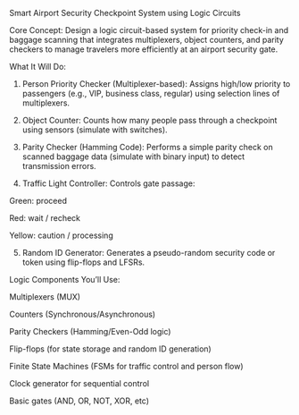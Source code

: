 
 Smart Airport Security Checkpoint System using Logic Circuits

Core Concept:
Design a logic circuit-based system for priority check-in and baggage scanning that integrates multiplexers, object counters, and parity checkers to manage travelers more efficiently at an airport security gate.


 What It Will Do:

1. Person Priority Checker (Multiplexer-based):
Assigns high/low priority to passengers (e.g., VIP, business class, regular) using selection lines of multiplexers.


2. Object Counter:
Counts how many people pass through a checkpoint using sensors (simulate with switches).


3. Parity Checker (Hamming Code):
Performs a simple parity check on scanned baggage data (simulate with binary input) to detect transmission errors.


4. Traffic Light Controller:
Controls gate passage:

Green: proceed

Red: wait / recheck

Yellow: caution / processing



5. Random ID Generator:
Generates a pseudo-random security code or token using flip-flops and LFSRs.



 Logic Components You’ll Use:

Multiplexers (MUX)

Counters (Synchronous/Asynchronous)

Parity Checkers (Hamming/Even-Odd logic)

Flip-flops (for state storage and random ID generation)

Finite State Machines (FSMs for traffic control and person flow)

Clock generator for sequential control

Basic gates (AND, OR, NOT, XOR, etc)
